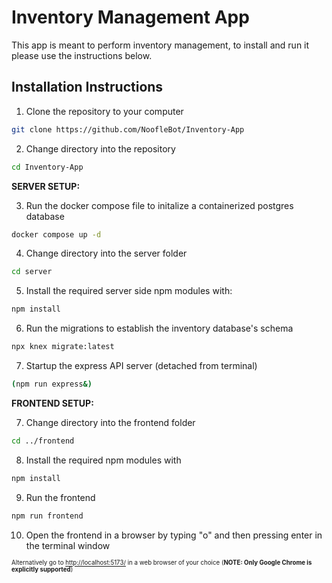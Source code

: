 # Inventory Management App

This app is meant to perform inventory management, to install and run it please use the instructions below.

## Installation Instructions
1. Clone the repository to your computer
```bash
git clone https://github.com/NoofleBot/Inventory-App
```

2. Change directory into the repository
```bash
cd Inventory-App
```

**SERVER SETUP:**

3. Run the docker compose file to initalize a containerized postgres database
```bash
docker compose up -d
```

4. Change directory into the server folder
```bash
cd server
```

5. Install the required server side npm modules with:
```bash
npm install
```

6. Run the migrations to establish the inventory database's schema
```bash
npx knex migrate:latest
```

7. Startup the express API server (detached from terminal)
```bash
(npm run express&)
```

**FRONTEND SETUP:**

7. Change directory into the frontend folder
```bash
cd ../frontend
```

8. Install the required npm modules with
```bash
npm install
```

9. Run the frontend
```bash
npm run frontend
```

10. Open the frontend in a browser by typing "o" and then pressing enter in the terminal window

<sub><sub>Alternatively go to [http://localhost:5173/](http://localhost:5173/ "Localhost at port 5173 using unsecured hypertext transfer protocol") in a web browser of your choice (**NOTE: Only Google Chrome is explicitly supported**)</sub></sub>
